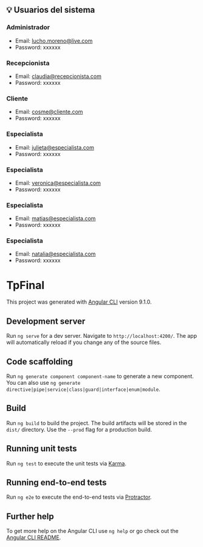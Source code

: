 ## :bulb: Usuarios del sistema


### Administrador 
- Email: lucho.moreno@live.com 
- Password: xxxxxx


### Recepcionista 
- Email: claudia@recepcionista.com
- Password: xxxxxx


### Cliente 
- Email: cosme@cliente.com
- Password: xxxxxx


### Especialista
- Email: julieta@especialista.com
- Password: xxxxxx


### Especialista
- Email: veronica@especialista.com
- Password: xxxxxx


### Especialista
- Email: matias@especialista.com
- Password: xxxxxx


### Especialista
- Email: natalia@especialista.com
- Password: xxxxxx




# TpFinal

This project was generated with [Angular CLI](https://github.com/angular/angular-cli) version 9.1.0.

## Development server

Run `ng serve` for a dev server. Navigate to `http://localhost:4200/`. The app will automatically reload if you change any of the source files.

## Code scaffolding

Run `ng generate component component-name` to generate a new component. You can also use `ng generate directive|pipe|service|class|guard|interface|enum|module`.

## Build

Run `ng build` to build the project. The build artifacts will be stored in the `dist/` directory. Use the `--prod` flag for a production build.

## Running unit tests

Run `ng test` to execute the unit tests via [Karma](https://karma-runner.github.io).

## Running end-to-end tests

Run `ng e2e` to execute the end-to-end tests via [Protractor](http://www.protractortest.org/).

## Further help

To get more help on the Angular CLI use `ng help` or go check out the [Angular CLI README](https://github.com/angular/angular-cli/blob/master/README.md).
